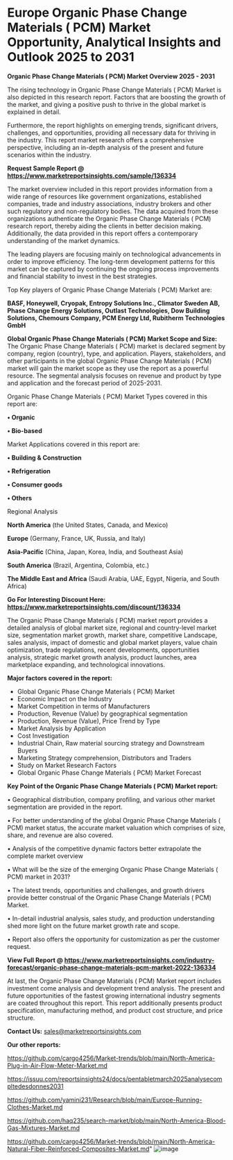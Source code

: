 # Europe Organic Phase Change Materials ( PCM) Market Opportunity, Analytical Insights and Outlook 2025 to 2031

<Strong> Organic Phase Change Materials ( PCM) Market Overview 2025 - 2031</strong>

The rising technology in Organic Phase Change Materials ( PCM) Market is also depicted in this research report. Factors that are boosting the growth of the market, and giving a positive push to thrive in the global market is explained in detail.

Furthermore, the report highlights on emerging trends, significant drivers, challenges, and opportunities, providing all necessary data for thriving in the industry. This report market research offers a comprehensive perspective, including an in-depth analysis of the present and future scenarios within the industry.

<strong>Request Sample Report @ <a href=https://www.marketreportsinsights.com/sample/136334>https://www.marketreportsinsights.com/sample/136334</a></strong>

The market overview included in this report provides information from a wide range of resources like government organizations, established companies, trade and industry associations, industry brokers and other such regulatory and non-regulatory bodies. The data acquired from these organizations authenticate the Organic Phase Change Materials ( PCM) research report, thereby aiding the clients in better decision making. Additionally, the data provided in this report offers a contemporary understanding of the market dynamics.

The leading players are focusing mainly on technological advancements in order to improve efficiency. The long-term development patterns for this market can be captured by continuing the ongoing process improvements and financial stability to invest in the best strategies.

Top Key players of Organic Phase Change Materials ( PCM) Market are:

<strong>BASF, Honeywell, Cryopak, Entropy Solutions Inc., Climator Sweden AB, Phase Change Energy Solutions, Outlast Technologies, Dow Building Solutions, Chemours Company, PCM Energy Ltd, Rubitherm Technologies GmbH</strong>

<strong><b>Global Organic Phase Change Materials ( PCM) Market Scope and Size:</b></strong>
The Organic Phase Change Materials ( PCM) market is declared segment by company, region (country), type, and application. Players, stakeholders, and other participants in the global Organic Phase Change Materials ( PCM) market will gain the market scope as they use the report as a powerful resource. The segmental analysis focuses on revenue and product by type and application and the forecast period of 2025-2031.

Organic Phase Change Materials ( PCM) Market Types covered in this report are:

<strong>• Organic

• Bio-based</strong>

Market Applications covered in this report are:

<strong>• Building & Construction

• Refrigeration

• Consumer goods

• Others</strong> 

Regional Analysis

<strong>North America</strong> (the United States, Canada, and Mexico)

<strong>Europe</strong> (Germany, France, UK, Russia, and Italy)

<strong>Asia-Pacific</strong> (China, Japan, Korea, India, and Southeast Asia)

<strong>South America</strong> (Brazil, Argentina, Colombia, etc.)

<strong>The Middle East and Africa</strong> (Saudi Arabia, UAE, Egypt, Nigeria, and South Africa)

<strong>Go For Interesting Discount Here: <a href=https://www.marketreportsinsights.com/discount/136334>https://www.marketreportsinsights.com/discount/136334</a></strong>

The Organic Phase Change Materials ( PCM) market report provides a detailed analysis of global market size, regional and country-level market size, segmentation market growth, market share, competitive Landscape, sales analysis, impact of domestic and global market players, value chain optimization, trade regulations, recent developments, opportunities analysis, strategic market growth analysis, product launches, area marketplace expanding, and technological innovations.

<strong><b>Major factors covered in the report:</b></strong>
<ul>
  <li>Global Organic Phase Change Materials ( PCM) Market </li>
  <li>Economic Impact on the Industry</li>
  <li>Market Competition in terms of Manufacturers</li>
  <li>Production, Revenue (Value) by geographical segmentation</li>
  <li>Production, Revenue (Value), Price Trend by Type</li>
  <li>Market Analysis by Application</li>
  <li>Cost Investigation</li>
  <li>Industrial Chain, Raw material sourcing strategy and Downstream Buyers</li>
  <li>Marketing Strategy comprehension, Distributors and Traders</li>
  <li>Study on Market Research Factors</li>
  <li>Global Organic Phase Change Materials ( PCM) Market Forecast</li>
</ul>

<strong><b>Key Point of the Organic Phase Change Materials ( PCM) Market report:</b></strong>

• Geographical distribution, company profiling, and various other market segmentation are provided in the report.

• For better understanding of the global Organic Phase Change Materials ( PCM) market status, the accurate market valuation which comprises of size, share, and revenue are also covered.

• Analysis of the competitive dynamic factors better extrapolate the complete market overview

• What will be the size of the emerging Organic Phase Change Materials ( PCM) market in 2031?

• The latest trends, opportunities and challenges, and growth drivers provide better construal of the Organic Phase Change Materials ( PCM) Market.

• In-detail industrial analysis, sales study, and production understanding shed more light on the future market growth rate and scope.

• Report also offers the opportunity for customization as per the customer request.

<strong><b>View Full Report @ <a href=https://www.marketreportsinsights.com/industry-forecast/organic-phase-change-materials-pcm-market-2022-136334>https://www.marketreportsinsights.com/industry-forecast/organic-phase-change-materials-pcm-market-2022-136334</a></b></strong>


At last, the Organic Phase Change Materials ( PCM) Market report includes investment come analysis and development trend analysis. The present and future opportunities of the fastest growing international industry segments are coated throughout this report. This report additionally presents product specification, manufacturing method, and product cost structure, and price structure.

<strong>Contact Us:</strong>
sales@marketreportsinsights.com

<strong>Our other reports:</strong>

<a href=https://github.com/cargo4256/Market-trends/blob/main/North-America-Plug-in-Air-Flow-Meter-Market.md>https://github.com/cargo4256/Market-trends/blob/main/North-America-Plug-in-Air-Flow-Meter-Market.md</a>

<a href=https://issuu.com/reportsinsights24/docs/pentabletmarch2025analysecompltedesdonnes2031>https://issuu.com/reportsinsights24/docs/pentabletmarch2025analysecompltedesdonnes2031</a>

<a href=https://github.com/yamini231/Research/blob/main/Europe-Running-Clothes-Market.md>https://github.com/yamini231/Research/blob/main/Europe-Running-Clothes-Market.md</a>

<a href=https://github.com/haq235/search-market/blob/main/North-America-Blood-Gas-Mixtures-Market.md>https://github.com/haq235/search-market/blob/main/North-America-Blood-Gas-Mixtures-Market.md</a>

<a href=https://github.com/cargo4256/Market-trends/blob/main/North-America-Natural-Fiber-Reinforced-Composites-Market.md>https://github.com/cargo4256/Market-trends/blob/main/North-America-Natural-Fiber-Reinforced-Composites-Market.md</a>"
![image](https://github.com/user-attachments/assets/bf8d13c6-f497-46b5-afdf-7fd005bf2c17)
